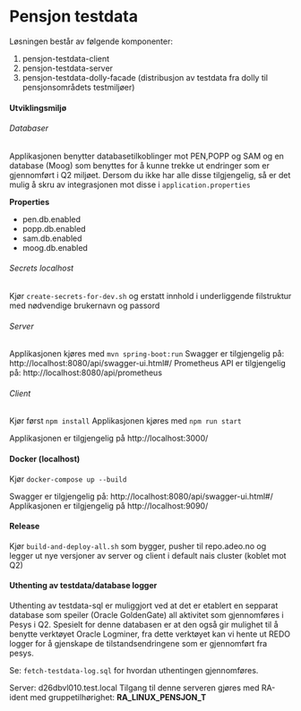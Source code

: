 # Pensjon testdata

Løsningen består av følgende komponenter: 

1. pensjon-testdata-client
2. pensjon-testdata-server
3. pensjon-testdata-dolly-facade (distribusjon av testdata fra dolly til pensjonsområdets testmiljøer)

#### Utviklingsmiljø

###### Databaser
Applikasjonen benytter databasetilkoblinger mot PEN,POPP og SAM og en database (Moog) som benyttes for å kunne trekke ut endringer som er gjennomført i Q2 miljøet. 
Dersom du ikke har alle disse tilgjengelig, så er det mulig å skru av integrasjonen mot disse i `application.properties`


**Properties**
* pen.db.enabled
* popp.db.enabled
* sam.db.enabled
* moog.db.enabled

###### Secrets localhost
Kjør `create-secrets-for-dev.sh` og erstatt innhold i underliggende filstruktur med nødvendige brukernavn og passord

###### Server
Applikasjonen kjøres med `mvn spring-boot:run`
Swagger er tilgjengelig på: http://localhost:8080/api/swagger-ui.html#/
Prometheus API er tilgjengelig på: http://localhost:8080/api/prometheus

###### Client
Kjør først `npm install`
Applikasjonen kjøres med `npm run start`

Applikasjonen er tilgjengelig på http://localhost:3000/

#### Docker (localhost)
Kjør `docker-compose up --build`

Swagger er tilgjengelig på: http://localhost:8080/api/swagger-ui.html#/
Applikasjonen er tilgjengelig på http://localhost:9090/

#### Release
Kjør `build-and-deploy-all.sh` som bygger, pusher til repo.adeo.no og legger ut nye versjoner av server 
og client i default nais cluster (koblet mot Q2) 


#### Uthenting av testdata/database logger
Uthenting av testdata-sql er muliggjort ved at det er etablert en sepparat database som speiler (Oracle GoldenGate) all aktivitet som gjennomføres i Pesys i Q2.
Spesielt for  denne databasen er at den også gir mulighet til å benytte verktøyet Oracle Logminer, fra dette verktøyet kan vi hente ut REDO logger for å gjenskape de tilstandsendringene som er gjennomført fra pesys. 

Se: `fetch-testdata-log.sql` for hvordan uthentingen gjennomføres. 

Server: d26dbvl010.test.local
Tilgang til denne serveren gjøres med RA-ident med gruppetilhørighet: **RA_LINUX_PENSJON_T**
